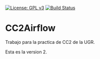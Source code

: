[![License: GPL v3](https://img.shields.io/badge/License-GPLv3-blue.svg)](https://www.gnu.org/licenses/gpl-3.0)
[![Build Status](https://travis-ci.org/OscarRubioGarcia/CC2Airflow.svg?branch=version_2)](https://travis-ci.org/OscarRubioGarcia/CC2Airflow)

# CC2Airflow
Trabajo para la practica de CC2 de la UGR.

Esta es la version 2.
